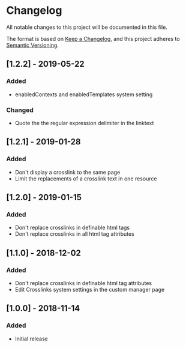 # Changelog

All notable changes to this project will be documented in this file.

The format is based on [Keep a Changelog](https://keepachangelog.com/en/1.0.0/),
and this project adheres to [Semantic Versioning](https://semver.org/spec/v2.0.0.html).

## [1.2.2] - 2019-05-22

### Added

- enabledContexts and enabledTemplates system setting

### Changed

- Quote the the regular expression delimiter in the linktext

## [1.2.1] - 2019-01-28

### Added

- Don't display a crosslink to the same page
- Limit the replacements of a crosslink text in one resource

## [1.2.0] - 2019-01-15

### Added

- Don't replace crosslinks in definable html tags
- Don't replace crosslinks in all html tag attributes

## [1.1.0] - 2018-12-02

### Added

- Don't replace crosslinks in definable html tag attributes
- Edit Crosslinks system settings in the custom manager page

## [1.0.0] - 2018-11-14

### Added

- Initial release

